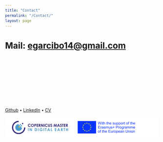 ```yaml
---
title: "Contact"
permalink: "/Contact/"
layout: page
---
```

# Mail:  egarcibo14@gmail.com 
<a href="mailto:egarcibo14@gmail.com">
  <svg aria-label="Mail" class="icon">
    <use xlink:href="/webmaster/assets/fontawesome/icons.svg#envelope">
    </use>
  </svg>
</a>


[Github](https://github.com/egarcibo14) • [LinkedIn](https://www.linkedin.com/in/egboadas/) • [CV](https://egarcibo14.github.io/webmaster/Emma.pdf) 

![This is an image](/images/ErasmusCopernicusLogo.png) 

